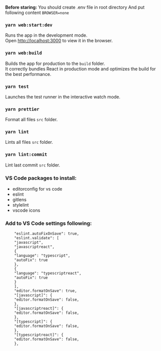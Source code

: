 **Before staring:**
You should create .env file in root directory
And put following content `BROWSER=none`

### `yarn web:start:dev`

Runs the app in the development mode.<br />
Open [http://localhost:3000](http://localhost:3000) to view it in the browser.

### `yarn web:build`

Builds the app for production to the `build` folder.<br />
It correctly bundles React in production mode and optimizes the build for the best performance.

### `yarn test`

Launches the test runner in the interactive watch mode.<br />

### `yarn prettier`

Format all files `src` folder.<br />

### `yarn lint`

Lints all files `src` folder.<br />

### `yarn lint:commit`

Lint last commit `src` folder.<br />

### VS Code packages to install:

- editorconfig for vs code
- eslint
- gitlens
- stylelint
- vscode icons

### Add to VS Code settings following:

```
	"eslint.autoFixOnSave": true,
	"eslint.validate": [
	"javascript",
	"javascriptreact",
	{
	"language": "typescript",
	"autoFix": true
	},
	{
	"language": "typescriptreact",
	"autoFix": true
	}
	],
	"editor.formatOnSave": true,
	"[javascript]": {
	"editor.formatOnSave": false,
	},
	"[javascriptreact]": {
	"editor.formatOnSave": false,
	},
	"[typescript]": {
	"editor.formatOnSave": false,
	},
	"[typescriptreact]": {
	"editor.formatOnSave": false,
	},
```
